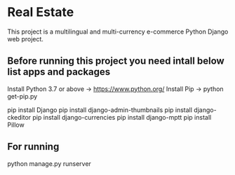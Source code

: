 # Real Estate

This project is a multilingual and multi-currency e-commerce Python Django web project.

## Before running this project you need intall below list apps and packages

Install Python 3.7 or above -> https://www.python.org/
Install Pip -> python get-pip.py

pip install Django
pip install django-admin-thumbnails
pip install django-ckeditor
pip install django-currencies
pip install django-mptt
pip install Pillow

## For running

python manage.py runserver
